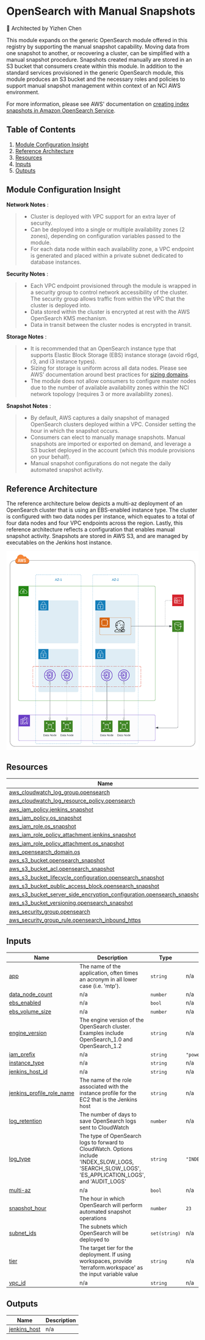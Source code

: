 # OpenSearch with Manual Snapshots

:dart: Architected by Yizhen Chen

This module expands on the generic OpenSearch module offered in this registry by supporting the manual snapshot capability. Moving data from one snapshot to another, or recovering a cluster, can be simplified with a manual snapshot procedure. Snapshots created manually are stored in an S3 bucket that consumers create within this module. In addition to the standard services provisioned in the generic OpenSearch module, this module produces an S3 bucket and the necessary roles and policies to support manual snapshot management within context of an NCI AWS environment.

For more information, please see AWS' documentation on [creating index snapshots in Amazon OpenSearch Service](https://docs.aws.amazon.com/opensearch-service/latest/developerguide/managedomains-snapshots.html).


## Table of Contents

1. [Module Configuration Insight](https://github.com/CBIIT/CTOS-DevOps-Innersource/tree/opensearch-manual-snapshot/terraform/modules/opensearch-manual-snapshot#module-configuration-insight)
2. [Reference Architecture](https://github.com/CBIIT/CTOS-DevOps-Innersource/tree/main/terraform/modules/opensearch-manual-snapshot#reference-architecture)
3. [Resources](https://github.com/CBIIT/CTOS-DevOps-Innersource/tree/main/terraform/modules/opensearch-manual-snapshot#resources)
4. [Inputs](https://github.com/CBIIT/CTOS-DevOps-Innersource/tree/main/terraform/modules/opensearch-manual-snapshot#inputs)
5. [Outputs](https://github.com/CBIIT/CTOS-DevOps-Innersource/tree/main/terraform/modules/opensearch-manual-snapshot#outputs)

## Module Configuration Insight

**Network Notes** : 
> - Cluster is deployed with VPC support for an extra layer of security.
> - Can be deployed into a single or multiple availability zones (2 zones), depending on configuration variables passed to the module.
> - For each data node within each availability zone, a VPC endpoint is generated and placed within a private subnet dedicated to database instances. 

**Security Notes** :
> - Each VPC endpoint provisioned through the module is wrapped in a security group to control network accessibility of the cluster. The security group allows traffic from within the VPC that the cluster is deployed into.
> - Data stored within the cluster is encrypted at rest with the AWS OpenSearch KMS mechanism.
> - Data in transit between the cluster nodes is encrypted in transit.

**Storage Notes** :
> - It is recommended that an OpenSearch instance type that supports Elastic Block Storage (EBS) instance storage (avoid r6gd, r3, and i3 instance types).
> - Sizing for storage is uniform across all data nodes. Please see AWS' documentation around best practices for [sizing domains](https://docs.aws.amazon.com/opensearch-service/latest/developerguide/sizing-domains.html).
> - The module does not allow consumers to configure master nodes due to the number of available availability zones within the NCI network topology (requires 3 or more availability zones).

**Snapshot Notes** :
> - By default, AWS captures a daily snapshot of managed OpenSearch clusters deployed within a VPC. Consider setting the hour in which the snapshot occurs.
> - Consumers can elect to manually manage snapshots. Manual snapshots are imported or exported on demand, and leverage a S3 bucket deployed in the account (which this module provisions on your behalf).
> - Manual snapshot configurations do not negate the daily automated snapshot activity.

## Reference Architecture
The reference architecture below depicts a multi-az deployment of an OpenSearch cluster that is using an EBS-enabled instance type. The cluster is configured with two data nodes per instance, which equates to a total of four data nodes and four VPC endpoints across the region. Lastly, this reference architecture reflects a configuration that enables manual snapshot activity. Snapshots are stored in AWS S3, and are managed by executables on the Jenkins host instance.

![Opensearch Boundary](./assets/diagram.png)

<!-- BEGIN_TF_DOCS -->
## Resources

| Name | Type |
|------|------|
| [aws_cloudwatch_log_group.opensearch](https://registry.terraform.io/providers/hashicorp/aws/latest/docs/resources/cloudwatch_log_group) | resource |
| [aws_cloudwatch_log_resource_policy.opensearch](https://registry.terraform.io/providers/hashicorp/aws/latest/docs/resources/cloudwatch_log_resource_policy) | resource |
| [aws_iam_policy.jenkins_snapshot](https://registry.terraform.io/providers/hashicorp/aws/latest/docs/resources/iam_policy) | resource |
| [aws_iam_policy.os_snapshot](https://registry.terraform.io/providers/hashicorp/aws/latest/docs/resources/iam_policy) | resource |
| [aws_iam_role.os_snapshot](https://registry.terraform.io/providers/hashicorp/aws/latest/docs/resources/iam_role) | resource |
| [aws_iam_role_policy_attachment.jenkins_snapshot](https://registry.terraform.io/providers/hashicorp/aws/latest/docs/resources/iam_role_policy_attachment) | resource |
| [aws_iam_role_policy_attachment.os_snapshot](https://registry.terraform.io/providers/hashicorp/aws/latest/docs/resources/iam_role_policy_attachment) | resource |
| [aws_opensearch_domain.os](https://registry.terraform.io/providers/hashicorp/aws/latest/docs/resources/opensearch_domain) | resource |
| [aws_s3_bucket.opensearch_snapshot](https://registry.terraform.io/providers/hashicorp/aws/latest/docs/resources/s3_bucket) | resource |
| [aws_s3_bucket_acl.opensearch_snapshot](https://registry.terraform.io/providers/hashicorp/aws/latest/docs/resources/s3_bucket_acl) | resource |
| [aws_s3_bucket_lifecycle_configuration.opensearch_snapshot](https://registry.terraform.io/providers/hashicorp/aws/latest/docs/resources/s3_bucket_lifecycle_configuration) | resource |
| [aws_s3_bucket_public_access_block.opensearch_snapshot](https://registry.terraform.io/providers/hashicorp/aws/latest/docs/resources/s3_bucket_public_access_block) | resource |
| [aws_s3_bucket_server_side_encryption_configuration.opensearch_snapshot](https://registry.terraform.io/providers/hashicorp/aws/latest/docs/resources/s3_bucket_server_side_encryption_configuration) | resource |
| [aws_s3_bucket_versioning.opensearch_snapshot](https://registry.terraform.io/providers/hashicorp/aws/latest/docs/resources/s3_bucket_versioning) | resource |
| [aws_security_group.opensearch](https://registry.terraform.io/providers/hashicorp/aws/latest/docs/resources/security_group) | resource |
| [aws_security_group_rule.opensearch_inbound_https](https://registry.terraform.io/providers/hashicorp/aws/latest/docs/resources/security_group_rule) | resource |

## Inputs

| Name | Description | Type | Default | Required |
|------|-------------|------|---------|:--------:|
| <a name="input_app"></a> [app](#input\_app) | The name of the application, often times an acronym in all lower case (i.e. 'mtp'). | `string` | n/a | yes |
| <a name="input_data_node_count"></a> [data\_node\_count](#input\_data\_node\_count) | n/a | `number` | n/a | yes |
| <a name="input_ebs_enabled"></a> [ebs\_enabled](#input\_ebs\_enabled) | n/a | `bool` | n/a | yes |
| <a name="input_ebs_volume_size"></a> [ebs\_volume\_size](#input\_ebs\_volume\_size) | n/a | `number` | n/a | yes |
| <a name="input_engine_version"></a> [engine\_version](#input\_engine\_version) | The engine version of the OpenSearch cluster. Examples include OpenSearch\_1.0 and OpenSearch\_1.2 | `string` | n/a | yes |
| <a name="input_iam_prefix"></a> [iam\_prefix](#input\_iam\_prefix) | n/a | `string` | `"power-user"` | no |
| <a name="input_instance_type"></a> [instance\_type](#input\_instance\_type) | n/a | `string` | n/a | yes |
| <a name="input_jenkins_host_id"></a> [jenkins\_host\_id](#input\_jenkins\_host\_id) | n/a | `string` | n/a | yes |
| <a name="input_jenkins_profile_role_name"></a> [jenkins\_profile\_role\_name](#input\_jenkins\_profile\_role\_name) | The name of the role associated with the instance profile for the EC2 that is the Jenkins host | `string` | n/a | yes |
| <a name="input_log_retention"></a> [log\_retention](#input\_log\_retention) | The number of days to save OpenSearch logs sent to CloudWatch | `number` | n/a | yes |
| <a name="input_log_type"></a> [log\_type](#input\_log\_type) | The type of OpenSearch logs to forward to CloudWatch. Options include 'INDEX\_SLOW\_LOGS, 'SEARCH\_SLOW\_LOGS', 'ES\_APPLICATION\_LOGS', and 'AUDIT\_LOGS' | `string` | `"INDEX_SLOW_LOGS"` | no |
| <a name="input_multi-az"></a> [multi-az](#input\_multi-az) | n/a | `bool` | n/a | yes |
| <a name="input_snapshot_hour"></a> [snapshot\_hour](#input\_snapshot\_hour) | The hour in which OpenSearch will perform automated snapshot operations | `number` | `23` | no |
| <a name="input_subnet_ids"></a> [subnet\_ids](#input\_subnet\_ids) | The subnets which OpenSearch will be deployed to | `set(string)` | n/a | yes |
| <a name="input_tier"></a> [tier](#input\_tier) | The target tier for the deployment. If using workspaces, provide 'terraform.workspace' as the input variable value | `string` | n/a | yes |
| <a name="input_vpc_id"></a> [vpc\_id](#input\_vpc\_id) | n/a | `string` | n/a | yes |

## Outputs

| Name | Description |
|------|-------------|
| <a name="output_jenkins_host"></a> [jenkins\_host](#output\_jenkins\_host) | n/a |
<!-- END_TF_DOCS -->
